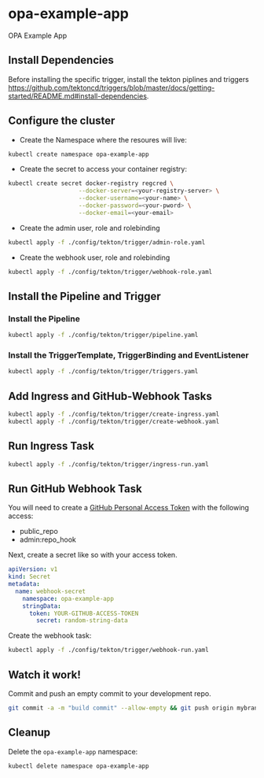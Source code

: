 # opa-example-app

OPA Example App

## Install Dependencies

Before installing the specific trigger, install the tekton piplines and
triggers
https://github.com/tektoncd/triggers/blob/master/docs/getting-started/README.md#install-dependencies.

## Configure the cluster

- Create the Namespace where the resoures will live:

```bash
kubectl create namespace opa-example-app
```

- Create the secret to access your container registry:

```bash
kubectl create secret docker-registry regcred \
                    --docker-server=<your-registry-server> \
                    --docker-username=<your-name> \
                    --docker-password=<your-pword> \
                    --docker-email=<your-email>
```

- Create the admin user, role and rolebinding

```bash
kubectl apply -f ./config/tekton/trigger/admin-role.yaml
```

- Create the webhook user, role and rolebinding

```bash
kubectl apply -f ./config/tekton/trigger/webhook-role.yaml
```

## Install the Pipeline and Trigger

### Install the Pipeline

```bash
kubectl apply -f ./config/tekton/trigger/pipeline.yaml
```

### Install the TriggerTemplate, TriggerBinding and EventListener

```bash
kubectl apply -f ./config/tekton/trigger/triggers.yaml
```

## Add Ingress and GitHub-Webhook Tasks

```bash
kubectl apply -f ./config/tekton/trigger/create-ingress.yaml
kubectl apply -f ./config/tekton/trigger/create-webhook.yaml
```

## Run Ingress Task

```bash
kubectl apply -f ./config/tekton/trigger/ingress-run.yaml
```

## Run GitHub Webhook Task

You will need to create a [GitHub Personal Access
Token](https://help.github.com/en/articles/creating-a-personal-access-token-for-the-command-line#creating-a-token)
with the following access:

- public_repo
- admin:repo_hook

Next, create a secret like so with your access token.

```yaml
apiVersion: v1
kind: Secret
metadata:
  name: webhook-secret
    namespace: opa-example-app
    stringData:
      token: YOUR-GITHUB-ACCESS-TOKEN
        secret: random-string-data
```

Create the webhook task:

```bash
kubectl apply -f ./config/tekton/trigger/webhook-run.yaml
```

## Watch it work!

Commit and push an empty commit to your development repo.

```bash
git commit -a -m "build commit" --allow-empty && git push origin mybranch
```

## Cleanup

Delete the `opa-example-app` namespace:

```bash
kubectl delete namespace opa-example-app
```
